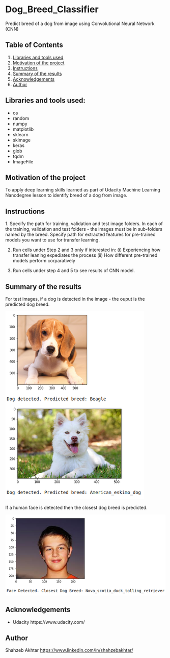 # Dog_Breed_Classifier
Predict breed of a dog from image using Convolutional Neural Network (CNN)

## Table of Contents
 <ol>
   <li><a href="#head1"> Libraries and tools used</a>
   <li><a href="#head2"> Motivation of the project </a>
   <li><a href="#head3"> Instructions </a>
   <li><a href="#head4"> Summary of the results </a>
   <li><a href="#head5"> Acknowledgements </a>
   <li><a href="#head6"> Author </a>
</ol>

<h2 id="head1"> Libraries and tools used: </h2>
<ul>
 <li> os
 <li> random
 <li> numpy
 <li> matplotlib
 <li> sklearn 
 <li> skimage
 <li> keras    
 <li> glob
 <li> tqdm
 <li> ImageFile
</ul>

<h2 id="head2"> Motivation of the project</h2>
To apply deep learning skills learned as part of Udacity Machine Learning Nanodegree lesson to identify breed of a dog from image.

<h2 id="head3"> Instructions </h2>
1. Specify the path for training, validation and test image folders. In each of the training, validation and test folders - the images must be in sub-folders named by the breed. Specify path for extracted features for pre-trained models you want to use for transfer learning.

2. Run cells under Step 2 and 3 only if interested in: (i) Experiencing how transfer leaning expediates the process (ii) How different pre-trained models perform corparatively

3. Run cells under step 4 and 5 to see results of CNN model.

<h2 id="head4"> Summary of the results </h2>
For test images, if a dog is detected in the image - the ouput is the predicted dog breed.

![dog_classification](screen_shots/dog_classification.png)

If a human face is detected then the closest dog breed is predicted.

![human_classification](screen_shots/human_closest_dog_breed_classification.png)

<h2 id="head5"> Acknowledgements </h2>

<ul>
 <li> Udacity https://www.udacity.com/
</ul>

<h2 id="head7"> Author </h2>

Shahzeb Akhtar
https://www.linkedin.com/in/shahzebakhtar/
